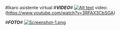  #Ikaro asistente virtual
 #___VIDEO___#
 [![Alt text](https://postimg.cc/MnCbDcnY)](https://youtu.be/UMdji4WSoQ8)
 video:(https://www.youtube.com/watch?v=3RFAX3CbSGA)
 
 
 
 #___FOTO___#
 [![Screenshot-1.png](https://i.postimg.cc/5yTWVF91/Screenshot-1.png)](https://postimg.cc/xNv4G8bF)
 
 
 
